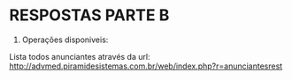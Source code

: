 <h1>RESPOSTAS PARTE B</h1>

1. Operações disponiveis:

Lista todos anunciantes através da url:
  http://advmed.piramidesistemas.com.br/web/index.php?r=anunciantesrest